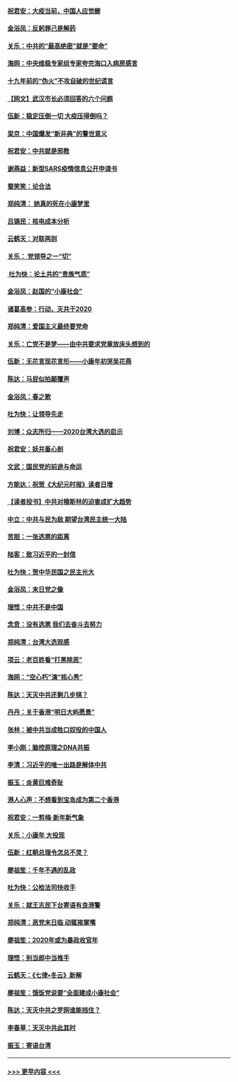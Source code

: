 #### [祝君安：大疫当前，中国人应觉醒](../pages/nsc993/n11821946.md?t=01261744) 
#### [金浴凤：反躬罪己是解药](../pages/nsc993/n11820280.md?t=01261744) 
#### [关乐：中共的“最高绝密”就是“要命”](../pages/nsc993/n11816946.md?t=01261744) 
#### [海网：中央维稳专家组专家夸完海口入病房感言](../pages/nsc993/n11815138.md?t=01261744) 
#### [十九年前的“伪火”不攻自破的世纪谎言](../pages/nsc993/n11813238.md?t=01261744) 
#### [【网文】武汉市长必须回答的六个问题](../pages/nsc993/n11813848.md?t=01261744) 
#### [伍新：稳定压倒一切 大疫压得倒吗？](../pages/nsc993/n11812634.md?t=01261744) 
#### [梁京：中国爆发“新非典”的警世意义](../pages/nsc993/n11812554.md?t=01261744) 
#### [祝君安：中共就是邪教](../pages/nsc993/n11812431.md?t=01261744) 
#### [谢燕益：新型SARS疫情信息公开申请书](../pages/nsc993/n11808840.md?t=01261744) 
#### [蜀笑笑：论合法](../pages/nsc993/n11808064.md?t=01261744) 
#### [郑纯清： 她真的死在小康梦里](../pages/nsc993/n11806623.md?t=01261744) 
#### [吕锡民：核电成本分析](../pages/nsc993/n11806284.md?t=01261744) 
#### [云鹤天：对联两则](../pages/nsc993/n11805957.md?t=01261744) 
#### [关乐： 党领导之一“切”](../pages/nsc993/n11804505.md?t=01261744) 
#### [ 吐为快：论土共的“贵族气质”](../pages/nsc993/n11804490.md?t=01261744) 
#### [金浴凤：赵国的“小康社会”](../pages/nsc993/n11804452.md?t=01261744) 
#### [诸葛高参：行动，灭共于2020](../pages/nsc993/n11804120.md?t=01261744) 
#### [郑纯清：爱国主义最终要党命](../pages/nsc993/n11802197.md?t=01261744) 
#### [关乐：亡党不是梦——由中共要求党章放床头想到的](../pages/nsc993/n11802156.md?t=01261744) 
#### [伍新：无花言现花言形——小康年初哭吴花燕](../pages/nsc993/n11800044.md?t=01261744) 
#### [陈达：马屁似拍颠覆声](../pages/nsc993/n11800010.md?t=01261744) 
#### [金浴凤：春之歌](../pages/nsc993/n11797687.md?t=01261744) 
#### [吐为快：让领导先走](../pages/nsc993/n11797512.md?t=01261744) 
#### [刘博：众志所归——2020台湾大选的启示](../pages/nsc993/n11796878.md?t=01261744) 
#### [祝君安：妖共畜心剖](../pages/nsc993/n11794273.md?t=01261744) 
#### [文武：国民党的前途与命运](../pages/nsc993/n11794198.md?t=01261744) 
#### [方能达：祝贺《大纪元时报》读者日增](../pages/nsc993/n11793807.md?t=01261744) 
#### [【读者投书】中共对穆斯林的迫害成扩大趋势](../pages/nsc993/n11791371.md?t=01261744) 
#### [中立：中共与民为敌 期望台湾民主统一大陆](../pages/nsc993/n11790392.md?t=01261744) 
#### [苦胆：一张选票的距离](../pages/nsc993/n11788914.md?t=01261744) 
#### [陆客：致习近平的一封信](../pages/nsc993/n11788867.md?t=01261744) 
#### [吐为快：贺中华民国之民主光大](../pages/nsc993/n11788618.md?t=01261744) 
#### [金浴凤：末日党之像](../pages/nsc993/n11787475.md?t=01261744) 
#### [理悟：中共不是中国](../pages/nsc993/n11787463.md?t=01261744) 
#### [念贲：没有选票  我们去奋斗去努力](../pages/nsc993/n11787398.md?t=01261744) 
#### [郑纯清：台湾大选观感](../pages/nsc993/n11786210.md?t=01261744) 
#### [项云：老百姓看“打黑除恶”](../pages/nsc993/n11785398.md?t=01261744) 
#### [海网：“空心朽”演“核心秀”](../pages/nsc993/n11783874.md?t=01261744) 
#### [陈达：天灭中共还剩几步棋？](../pages/nsc993/n11783719.md?t=01261744) 
#### [丹丹：关于香港“明日大屿愿景”](../pages/nsc993/n11783273.md?t=01261744) 
#### [张林：被中共当成牲口奴役的中国人](../pages/nsc993/n11782397.md?t=01261744) 
#### [李小刚：脑控原理之DNA共振](../pages/nsc993/n11780962.md?t=01261744) 
#### [李清：习近平的唯一出路是解体中共](../pages/nsc993/n11780866.md?t=01261744) 
#### [振玉：炎黄巨难奇耻](../pages/nsc993/n11779632.md?t=01261744) 
#### [港人心声：不想看到宝岛成为第二个香港](../pages/nsc993/n11778817.md?t=01261744) 
#### [祝君安：一剪梅‧新年新气象](../pages/nsc993/n11776340.md?t=01261744) 
#### [关乐：小康年 大役现](../pages/nsc993/n11774213.md?t=01261744) 
#### [伍新：红朝总理令怎总不灵？](../pages/nsc993/n11770813.md?t=01261744) 
#### [廖祖笙：千年不遇的乱政](../pages/nsc993/n11770373.md?t=01261744) 
#### [吐为快：公检法司快收手](../pages/nsc993/n11770359.md?t=01261744) 
#### [关乐：就王志民下台寄语有良港警](../pages/nsc993/n11769903.md?t=01261744) 
#### [郑纯清：恶党末日临 动辄挨掌嘴](../pages/nsc993/n11769356.md?t=01261744) 
#### [廖祖笙：2020年或为暴政收官年](../pages/nsc993/n11768216.md?t=01261744) 
#### [理悟：别当郎中当推手](../pages/nsc993/n11768243.md?t=01261744) 
#### [云鹤天：《七律▪冬云》新解](../pages/nsc993/n11768204.md?t=01261744) 
#### [廖祖笙：饿饭党说要“全面建成小康社会”](../pages/nsc993/n11767482.md?t=01261744) 
#### [陈达：天灭中共之罗网谁能挡住？](../pages/nsc993/n11767465.md?t=01261744) 
#### [李春草：天灭中共此其时](../pages/nsc993/n11767452.md?t=01261744) 
#### [振玉：寄语台湾](../pages/nsc993/n11767432.md?t=01261744) 

----
#### [ >>> 更早内容 <<< ](../indexes/nsc993-earlier.md)
